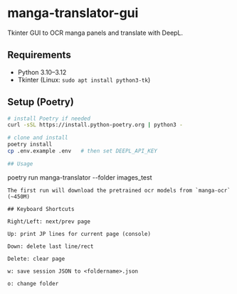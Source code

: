# manga-translator-gui

Tkinter GUI to OCR manga panels and translate with DeepL.

## Requirements
- Python 3.10–3.12
- Tkinter (Linux: `sudo apt install python3-tk`)

## Setup (Poetry)
```bash
# install Poetry if needed
curl -sSL https://install.python-poetry.org | python3 -

# clone and install
poetry install
cp .env.example .env   # then set DEEPL_API_KEY

## Usage
```
poetry run manga-translator --folder images_test
```
The first run will download the pretrained ocr models from `manga-ocr` (~450M)

## Keyboard Shortcuts

Right/Left: next/prev page

Up: print JP lines for current page (console)

Down: delete last line/rect

Delete: clear page

w: save session JSON to <foldername>.json

o: change folder